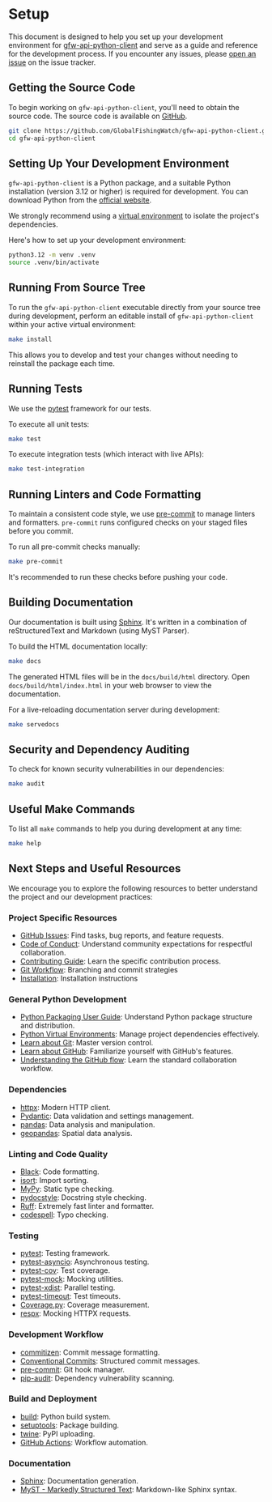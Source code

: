 # Setup

This document is designed to help you set up your development environment for [gfw-api-python-client](https://github.com/GlobalFishingWatch/gfw-api-python-client) and serve as a guide and reference for the development process. If you encounter any issues, please [open an issue](https://github.com/GlobalFishingWatch/gfw-api-python-client/issues) on the issue tracker.

## Getting the Source Code

To begin working on `gfw-api-python-client`, you'll need to obtain the source code. The source code is available on [GitHub](https://github.com/GlobalFishingWatch/gfw-api-python-client).

```bash
git clone https://github.com/GlobalFishingWatch/gfw-api-python-client.git
cd gfw-api-python-client
```

## Setting Up Your Development Environment

`gfw-api-python-client` is a Python package, and a suitable Python installation (version 3.12 or higher) is required for development. You can download Python from the [official website](https://www.python.org/downloads/).

We strongly recommend using a [virtual environment](https://docs.python.org/3/tutorial/venv.html) to isolate the project's dependencies.

Here's how to set up your development environment:

```bash
python3.12 -m venv .venv
source .venv/bin/activate
```

## Running From Source Tree

To run the `gfw-api-python-client` executable directly from your source tree during development, perform an editable install of `gfw-api-python-client` within your active virtual environment:

```bash
make install
```

This allows you to develop and test your changes without needing to reinstall the package each time.

## Running Tests

We use the [pytest](https://pypi.org/project/pytest/) framework for our tests.

To execute all unit tests:

```bash
make test
```

To execute integration tests (which interact with live APIs):

```bash
make test-integration
```

## Running Linters and Code Formatting

To maintain a consistent code style, we use [pre-commit](https://pre-commit.com/) to manage linters and formatters. `pre-commit` runs configured checks on your staged files before you commit.

To run all pre-commit checks manually:

```bash
make pre-commit
```

It's recommended to run these checks before pushing your code.

## Building Documentation

Our documentation is built using [Sphinx](https://www.sphinx-doc.org/en/master/). It's written in a combination of reStructuredText and Markdown (using MyST Parser).

To build the HTML documentation locally:

```bash
make docs
```

The generated HTML files will be in the `docs/build/html` directory. Open `docs/build/html/index.html` in your web browser to view the documentation.

For a live-reloading documentation server during development:

```bash
make servedocs
```

## Security and Dependency Auditing

To check for known security vulnerabilities in our dependencies:

```bash
make audit
```

## Useful Make Commands

To list all `make` commands to help you during development at any time:

```bash
make help
```


## Next Steps and Useful Resources

We encourage you to explore the following resources to better understand the project and our development practices:

### Project Specific Resources

- [GitHub Issues](https://github.com/GlobalFishingWatch/gfw-api-python-client/issues): Find tasks, bug reports, and feature requests.
- [Code of Conduct](https://github.com/GlobalFishingWatch/gfw-api-python-client/blob/develop/CODE_OF_CONDUCT.md): Understand community expectations for respectful collaboration.
- [Contributing Guide](https://github.com/GlobalFishingWatch/gfw-api-python-client/blob/develop/CONTRIBUTING.md): Learn the specific contribution process.
- [Git Workflow](https://github.com/GlobalFishingWatch/gfw-api-python-client/blob/develop/GIT_WORKFLOW.md): Branching and commit strategies
- [Installation](https://github.com/GlobalFishingWatch/gfw-api-python-client/blob/develop/INSTALLATION.md): Installation instructions

### General Python Development

- [Python Packaging User Guide](https://packaging.python.org/en/latest/): Understand Python package structure and distribution.
- [Python Virtual Environments](https://docs.python.org/3/tutorial/venv.html): Manage project dependencies effectively.
- [Learn about Git](https://docs.github.com/en/get-started/using-git/about-git): Master version control.
- [Learn about GitHub](https://docs.github.com/en/get-started/start-your-journey/hello-world): Familiarize yourself with GitHub's features.
- [Understanding the GitHub flow](https://docs.github.com/en/get-started/using-github/github-flow): Learn the standard collaboration workflow.

### Dependencies

- [httpx](https://www.python-httpx.org/): Modern HTTP client.
- [Pydantic](https://docs.pydantic.dev/latest/): Data validation and settings management.
- [pandas](https://pandas.pydata.org/docs/): Data analysis and manipulation.
- [geopandas](https://geopandas.org/en/stable/): Spatial data analysis.

### Linting and Code Quality

- [Black](https://black.readthedocs.io/en/stable/): Code formatting.
- [isort](https://pycqa.github.io/isort/): Import sorting.
- [MyPy](https://mypy.readthedocs.io/en/stable/): Static type checking.
- [pydocstyle](http://www.pydocstyle.org/en/stable/): Docstring style checking.
- [Ruff](https://docs.astral.sh/ruff/): Extremely fast linter and formatter.
- [codespell](https://github.com/codespell-project/codespell): Typo checking.

### Testing

- [pytest](https://docs.pytest.org/en/stable/): Testing framework.
- [pytest-asyncio](https://pytest-asyncio.readthedocs.io/en/stable/): Asynchronous testing.
- [pytest-cov](https://pytest-cov.readthedocs.io/en/latest/): Test coverage.
- [pytest-mock](https://pytest-mock.readthedocs.io/en/stable/): Mocking utilities.
- [pytest-xdist](https://pytest-xdist.readthedocs.io/en/stable/): Parallel testing.
- [pytest-timeout](https://pypi.org/project/pytest-timeout/): Test timeouts.
- [Coverage.py](https://coverage.readthedocs.io/en/stable/): Coverage measurement.
- [respx](https://lundberg.github.io/respx/): Mocking HTTPX requests.

### Development Workflow

- [commitizen](https://commitizen-tools.github.io/commitizen/): Commit message formatting.
- [Conventional Commits](https://www.conventionalcommits.org/en/v1.0.0/): Structured commit messages.
- [pre-commit](https://pre-commit.com/): Git hook manager.
- [pip-audit](https://pypi.org/project/pip-audit/): Dependency vulnerability scanning.

### Build and Deployment

- [build](https://pypa-build.readthedocs.io/en/stable/): Python build system.
- [setuptools](https://setuptools.pypa.io/en/latest/): Package building.
- [twine](https://twine.readthedocs.io/en/stable/): PyPI uploading.
- [GitHub Actions](https://docs.github.com/en/actions): Workflow automation.

### Documentation

- [Sphinx](https://www.sphinx-doc.org/en/master/): Documentation generation.
- [MyST - Markedly Structured Text](https://myst-parser.readthedocs.io/en/latest/): Markdown-like Sphinx syntax.

